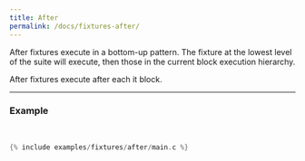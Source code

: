 ```yaml
---
title: After
permalink: /docs/fixtures-after/
---
```


After fixtures execute in a bottom-up pattern. The fixture at the lowest level of the suite will execute, then those in the current block execution hierarchy. 

After fixtures execute after each <span class="badge badge-info">it</span> block.

---

### Example

<br />

```c
{% include examples/fixtures/after/main.c %}
```